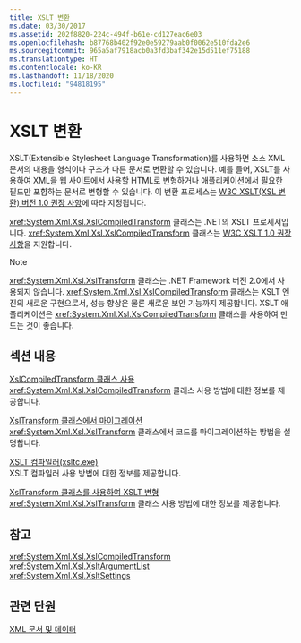 ```yaml
---
title: XSLT 변환
ms.date: 03/30/2017
ms.assetid: 202f8820-224c-494f-b61e-cd127eac6e03
ms.openlocfilehash: b87768b402f92e0e59279aab0f0062e510fda2e6
ms.sourcegitcommit: 965a5af7918acb0a3fd3baf342e15d511ef75188
ms.translationtype: HT
ms.contentlocale: ko-KR
ms.lasthandoff: 11/18/2020
ms.locfileid: "94818195"
---
```

# <a name="xslt-transformations"></a>XSLT 변환
XSLT(Extensible Stylesheet Language Transformation)를 사용하면 소스 XML 문서의 내용을 형식이나 구조가 다른 문서로 변환할 수 있습니다. 예를 들어, XSLT를 사용하여 XML을 웹 사이트에서 사용할 HTML로 변형하거나 애플리케이션에서 필요한 필드만 포함하는 문서로 변형할 수 있습니다. 이 변환 프로세스는 [W3C XSLT(XSL 변환) 버전 1.0 권장 사항](https://www.w3.org/TR/xslt-10/)에 따라 지정됩니다.  
  
 <xref:System.Xml.Xsl.XslCompiledTransform> 클래스는 .NET의 XSLT 프로세서입니다. <xref:System.Xml.Xsl.XslCompiledTransform> 클래스는 [W3C XSLT 1.0 권장 사항](https://www.w3.org/TR/xslt-10/)을 지원합니다.  
  
> [!NOTE]
> <xref:System.Xml.Xsl.XslTransform> 클래스는 .NET Framework 버전 2.0에서 사용되지 않습니다. <xref:System.Xml.Xsl.XslCompiledTransform> 클래스는 XSLT 엔진의 새로운 구현으로서, 성능 향상은 물론 새로운 보안 기능까지 제공합니다. XSLT 애플리케이션은 <xref:System.Xml.Xsl.XslCompiledTransform> 클래스를 사용하여 만드는 것이 좋습니다.  
  
## <a name="in-this-section"></a>섹션 내용  
 [XslCompiledTransform 클래스 사용](using-the-xslcompiledtransform-class.md)  
 <xref:System.Xml.Xsl.XslCompiledTransform> 클래스 사용 방법에 대한 정보를 제공합니다.  
  
 [XslTransform 클래스에서 마이그레이션](migrating-from-the-xsltransform-class.md)  
 <xref:System.Xml.Xsl.XslTransform> 클래스에서 코드를 마이그레이션하는 방법을 설명합니다.  
  
 [XSLT 컴파일러(xsltc.exe)](xslt-compiler-xsltc-exe.md)  
 XSLT 컴파일러 사용 방법에 대한 정보를 제공합니다.  
  
 [XslTransform 클래스를 사용하여 XSLT 변형](xslt-transformations-with-the-xsltransform-class.md)  
 <xref:System.Xml.Xsl.XslTransform> 클래스 사용 방법에 대한 정보를 제공합니다.  
  
## <a name="reference"></a>참고  
 <xref:System.Xml.Xsl.XslCompiledTransform>  
 <xref:System.Xml.Xsl.XsltArgumentList>  
 <xref:System.Xml.Xsl.XsltSettings>  
  
## <a name="related-sections"></a>관련 단원  
 [XML 문서 및 데이터](index.md)
